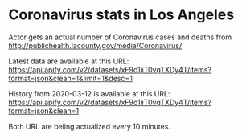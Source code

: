 # Coronavirus stats in Los Angeles

Actor gets an actual number of Coronavirus cases and deaths from http://publichealth.lacounty.gov/media/Coronavirus/

Latest data are available at this URL: https://api.apify.com/v2/datasets/xF9o1iiT0vqTXDy4T/items?format=json&clean=1&limit=1&desc=1

History from 2020-03-12 is available at this URL: https://api.apify.com/v2/datasets/xF9o1iiT0vqTXDy4T/items?format=json&clean=1

Both URL are beiing actualized every 10 minutes.